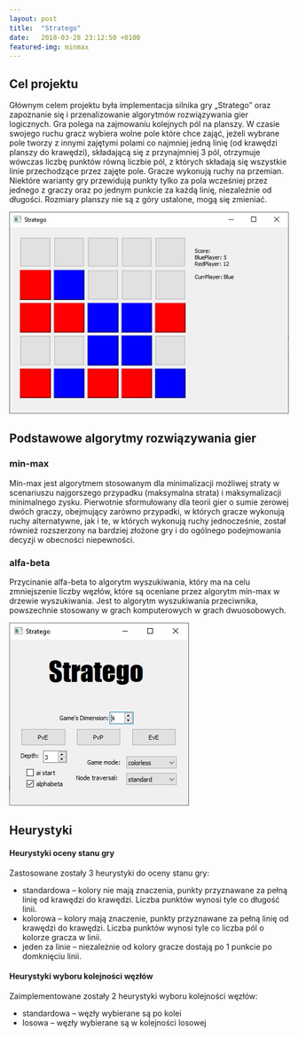 ```yaml
---
layout: post
title:  "Stratego"
date:   2018-03-28 23:12:50 +0100
featured-img: minmax
---
```

## Cel projektu
Głównym celem projektu była implementacja silnika gry „Stratego” oraz zapoznanie się i przenalizowanie algorytmów rozwiązywania gier logicznych. 
Gra polega na zajmowaniu kolejnych pól na planszy. W czasie swojego ruchu gracz wybiera wolne pole które chce zająć, jeżeli wybrane pole tworzy z innymi zajętymi polami co najmniej jedną linię (od krawędzi planszy do krawędzi), składającą się z przynajmniej 3 pól, otrzymuje wówczas liczbę punktów równą liczbie pól, z których składają się wszystkie linie przechodzące przez zajęte pole. Gracze wykonują ruchy na przemian. Niektóre warianty gry przewidują punkty tylko za pola wcześniej przez jednego z graczy oraz po jednym punkcie za każdą linię, niezależnie od długości. Rozmiary planszy nie są z góry ustalone, mogą się zmieniać.

![](https://raw.githubusercontent.com/jacekbla/jacekbla.github.io/master/assets/img/posts/content/stratego/stratego.jpg)

## Podstawowe algorytmy rozwiązywania gier

### min-max
Min-max jest algorytmem stosowanym dla minimalizacji możliwej straty w scenariuszu najgorszego przypadku (maksymalna strata) i maksymalizacji minimalnego zysku. Pierwotnie sformułowany dla teorii gier o sumie zerowej dwóch graczy, obejmujący zarówno przypadki, w których gracze wykonują ruchy alternatywne, jak i te, w których wykonują ruchy jednocześnie, został również rozszerzony na bardziej złożone gry i do ogólnego podejmowania decyzji w obecności niepewności.

### alfa-beta
Przycinanie alfa-beta to algorytm wyszukiwania, który ma na celu zmniejszenie liczby węzłów, które są oceniane przez algorytm min-max w drzewie wyszukiwania. Jest to algorytm wyszukiwania przeciwnika, powszechnie stosowany w grach komputerowych w grach dwuosobowych.

![](https://raw.githubusercontent.com/jacekbla/jacekbla.github.io/master/assets/img/posts/content/stratego/menu.jpg)

## Heurystyki 

#### Heurystyki oceny stanu gry
Zastosowane zostały 3 heurystyki do oceny stanu gry:
- standardowa – kolory nie mają znaczenia, punkty przyznawane za pełną linię od krawędzi do krawędzi. Liczba punktów wynosi tyle co długość linii.
- kolorowa – kolory mają znaczenie, punkty przyznawane za pełną linię od krawędzi do krawędzi. Liczba punktów wynosi tyle co liczba pól o kolorze gracza w linii.
- jeden za linie – niezależnie od kolory gracze dostają po 1 punkcie po domknięciu linii.

#### Heurystyki wyboru kolejności węzłów
Zaimplementowane zostały 2 heurystyki wyboru kolejności węzłów:
- standardowa – węzły wybierane są po kolei
- losowa – węzły wybierane są w kolejności losowej
